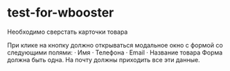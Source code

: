 # test-for-wbooster


Необходимо сверстать карточки товара



При клике на кнопку должно открываться модальное окно с формой со следующими полями: · Имя · Телефона · Email · Название товара 
Форма должна быть одна. На почту должны приходить все эти данные.
